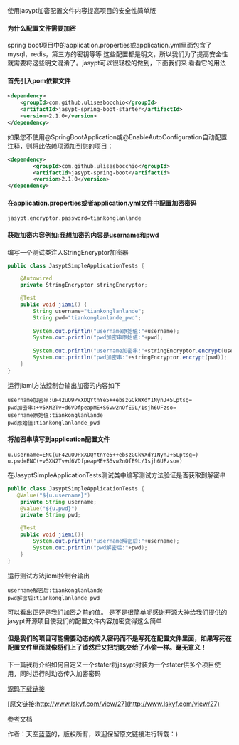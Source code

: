 使用jasypt加密配置文件内容提高项目的安全性简单版

#### 为什么配置文件需要加密
spring boot项目中的application.properties或application.yml里面包含了mysql，redis，第三方的密钥等等
这些配置都是明文，所以我们为了提高安全性就需要将这些明文混淆了。jasypt可以很轻松的做到，下面我们来
看看它的用法
#### 首先引入pom依赖文件
```xml
<dependency>
    <groupId>com.github.ulisesbocchio</groupId>
    <artifactId>jasypt-spring-boot-starter</artifactId>
    <version>2.1.0</version>
</dependency>
```
 如果您不使用@SpringBootApplication或@EnableAutoConfiguration自动配置注释，则将此依赖项添加到您的项目：
  
```xml
<dependency>
        <groupId>com.github.ulisesbocchio</groupId>
        <artifactId>jasypt-spring-boot</artifactId>
        <version>2.1.0</version>
</dependency>
```
#### 在application.properties或者application.yml文件中配置加密密码
```properties
jasypt.encryptor.password=tiankonglanlande
```
#### 获取加密内容例如:我想加密的内容是username和pwd
编写一个测试类注入StringEncryptor加密器
```java
public class JasyptSimpleApplicationTests {

	@Autowired
	private StringEncryptor stringEncryptor;

	@Test
	public void jiami() {
		String username="tiankonglanlande";
		String pwd="tiankonglanlande_pwd";
		
		System.out.println("username原始值:"+username);
		System.out.println("pwd加密串原始值:"+pwd);
		
		System.out.println("username加密串:"+stringEncryptor.encrypt(username));
		System.out.println("pwd加密串:"+stringEncryptor.encrypt(pwd));
	}
}

```
运行jiami方法控制台输出加密的内容如下
```
username加密串:uF42uO9PxXDQYtnYe5++ebszGCkWXdY1NynJ+5Lptsg=
pwd加密串:+v5XN2Tv+d6VDfpeapME+S6vw2nOfE9L/1sjh6UFzso=
username原始值:tiankonglanlande
pwd原始值:tiankonglanlande_pwd
```
#### 将加密串填写到application配置文件
```properties
u.username=ENC(uF42uO9PxXDQYtnYe5++ebszGCkWXdY1NynJ+5Lptsg=)
u.pwd=ENC(+v5XN2Tv+d6VDfpeapME+S6vw2nOfE9L/1sjh6UFzso=)
```
在JasyptSimpleApplicationTests测试类中编写测试方法验证是否获取到解密串
```java
public class JasyptSimpleApplicationTests {
   @Value("${u.username}")
	private String username;
	@Value("${u.pwd}")
	private String pwd;

	@Test
	public void jiemi(){
		System.out.println("username解密后:"+username);
		System.out.println("pwd解密后:"+pwd);
	}
}
```
运行测试方法jiemi控制台输出
```
username解密后:tiankonglanlande
pwd解密后:tiankonglanlande_pwd

```
可以看出正好是我们加密之前的值。
是不是很简单呢感谢开源大神给我们提供的jasypt开源项目使我们的配置文件内容加密变得这么简单
#### 但是我们的项目可能需要动态的传入密码而不是写死在配置文件里面，如果写死在配置文件里面就像将们上了锁然后又把钥匙交给了小偷一样。毫无意义！
下一篇我将介绍如何自定义一个stater将jasypt封装为一个stater供多个项目使用，同时运行时动态传入加密密码

[源码下载链接](https://github.com/tiankonglanlande/springboot)

[原文链接:http://www.lskyf.com/view/27](http://www.lskyf.com/view/27)

[参考文档](https://github.com/ulisesbocchio/jasypt-spring-boot)

作者：天空蓝蓝的，版权所有，欢迎保留原文链接进行转载：)